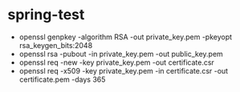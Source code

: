 # spring-test

- openssl genpkey -algorithm RSA -out private_key.pem -pkeyopt rsa_keygen_bits:2048
- openssl rsa -pubout -in private_key.pem -out public_key.pem
- openssl req -new -key private_key.pem -out certificate.csr
- openssl req -x509 -key private_key.pem -in certificate.csr -out certificate.pem -days 365